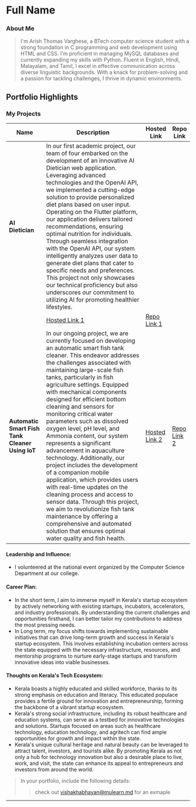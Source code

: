# Full Name 

### About Me

> I'm Arish Thomas Varghese, a BTech computer science student with a strong foundation in C programming and web development using HTML and CSS. I'm proficient in managing MySQL databases and currently expanding my skills with Python. Fluent in English, Hindi, Malayalam, and Tamil, I excel in effective communication across diverse linguistic backgrounds. With a knack for problem-solving and a passion for tackling challenges, I thrive in dynamic environments.


## Portfolio Highlights

### My Projects

| Name                | Description                                                               | Hosted Link                              | Repo Link                                                      |
|---------------------|---------------------------------------------------------------------------|------------------------------------------|----------------------------------------------------------------|
| **AI Dietician**  | In our first academic project, our team of four embarked on the development of an innovative AI Dietician web application. Leveraging advanced technologies and the OpenAI API, we implemented a cutting-edge solution to provide personalized diet plans based on user input. Operating on the Flutter platform, our application delivers tailored recommendations, ensuring optimal nutrition for individuals. Through seamless integration with the OpenAI API, our system intelligently analyzes user data to generate diet plans that cater to specific needs and preferences. This project not only showcases our technical proficiency but also underscores our commitment to utilizing AI for promoting healthier lifestyles.
                                             | [Hosted Link 1](https://example.)    | [Repo Link 1](https://github.com/username/project1)             |
| **Automatic Smart Fish Tank Cleaner Using IoT**  | In our ongoing project, we are currently focused on developing an automatic smart fish tank cleaner. This endeavor addresses the challenges associated with maintaining large-scale fish tanks, particularly in fish agriculture settings. Equipped with mechanical components designed for efficient bottom cleaning and sensors for monitoring critical water parameters such as dissolved oxygen level, pH level, and Ammonia content, our system represents a significant advancement in aquaculture technology. Additionally, our project includes the development of a companion mobile application, which provides users with real-time updates on the cleaning process and access to sensor data. Through this project, we aim to revolutionize fish tank maintenance by offering a comprehensive and automated solution that ensures optimal water quality and fish health.                                            | [Hosted Link 2](https://example.com)    | [Repo Link 2](https://github.com/username/project2)             |

#### Leadership and Influence:

- I volunteered at the national event organized by the Computer Science Department at our college.

#### Career Plan:

- In the short term, I aim to immerse myself in Kerala's startup ecosystem by actively networking with existing startups, incubators, accelerators, and industry professionals. By understanding the current challenges and opportunities firsthand, I can better tailor my contributions to address the most pressing needs.
- In Long term, my focus shifts towards implementing sustainable initiatives that can drive long-term growth and success in Kerala's startup ecosystem. This involves establishing incubation centers across the state equipped with the necessary infrastructure, resources, and mentorship programs to nurture early-stage startups and transform innovative ideas into viable businesses. 

#### Thoughts on Kerala's Tech Ecosystem:

- Kerala boasts a highly educated and skilled workforce, thanks to its strong emphasis on education and literacy. This educated populace provides a fertile ground for innovation and entrepreneurship, forming the backbone of a vibrant startup ecosystem.
-  Kerala's strong social infrastructure, including its robust healthcare and education systems, can serve as a testbed for innovative technologies and solutions. Startups focused on areas such as healthcare technology, education technology, and agritech can find ample opportunities for growth and impact within the state.
-   Kerala's unique cultural heritage and natural beauty can be leveraged to attract talent, investors, and tourists alike. By promoting Kerala as not only a hub for technology innovation but also a desirable place to live, work, and visit, the state can enhance its appeal to entrepreneurs and investors from around the world.





> In your portfolio, include the following details:
>> check out [vishakhabhayan@mulearn.md](./profiles/vishakhabhayan@mulearn.md) for an exmaple

---
